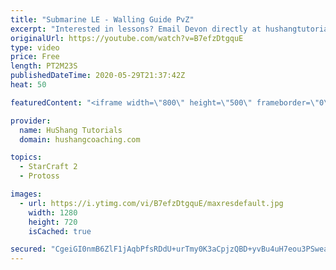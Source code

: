 ```yaml
---
title: "Submarine LE - Walling Guide PvZ"
excerpt: "Interested in lessons? Email Devon directly at hushangtutorials@outlook.com ------------------------------------------------------------------------------------------------------- Want to support HuShang Tutorials directly? Patreon is a website where you can contribute a monthly donation that will help"
originalUrl: https://youtube.com/watch?v=B7efzDtgquE
type: video
price: Free
length: PT2M23S
publishedDateTime: 2020-05-29T21:37:42Z
heat: 50

featuredContent: "<iframe width=\"800\" height=\"500\" frameborder=\"0\" src=\"https://www.youtube.com/embed/B7efzDtgquE\" allow=\"accelerometer; autoplay; encrypted-media; gyroscope; picture-in-picture\" allowfullscreen></iframe>"

provider:
  name: HuShang Tutorials
  domain: hushangcoaching.com

topics:
  - StarCraft 2
  - Protoss

images:
  - url: https://i.ytimg.com/vi/B7efzDtgquE/maxresdefault.jpg
    width: 1280
    height: 720
    isCached: true

secured: "CgeiGI0nmB6ZlF1jAqbPfsRDdU+urTmy0K3aCpjzQBD+yvBu4uH7eou3PSweaCywWbsc4IFhXCVDa7ykGZnB8AnjzYgk87USj4gX7fcLs2iucELgJhWuLTVglWZ3yKe3mxUZKzfJueHMLpyZkvs/mJrY3oePKAsX4UJpS47AWD0UJvkEWY8l+Ybm+QEhi5cHPxz3zKtHZexTl8UWJckkl7cz7fZ8WQp9wuRwyWE9ezUQQBmHCsNWmNpcE6l2XjtjwZ2QmzPYY6X1evlLAGkqhRod/fxMkK8U+PkbSf25SgFYyYCwxMORlBzttCEChhQVXv3yvJNk+oymhtsJd8rYQ+IxcAb2eluqeohLM1yLNUvQXz6WnfEfr4mAKeSPCQbhP6/XZTc407myjYVA/PQm5leAqLf9JKs3U6rsPRoVly8=;Z7wuxptauCPAjJH5Vsr/tQ=="
---
```


